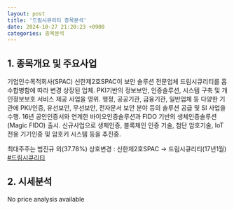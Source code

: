 ```yaml
---
layout: post
title: '드림시큐리티 종목분석'
date: 2024-10-27 21:20:23 +0900
categories: 종목분석
---
```


## 1. 종목개요 및 주요사업

기업인수목적회사(SPAC) 신한제2호SPAC이 보안 솔루션 전문업체 드림시큐리티를 흡수합병함에 따라 변경 상장된 업체. PKI기반의 정보보안, 인증솔루션, 시스템 구축 및 개인정보보호 서비스 제공 사업을 영위. 행정, 공공기관, 금융기관, 일반업체 등 다양한 기관에 PKI/인증, 유선보안, 무선보안, 전자문서 보안 분야 등의 솔루션 공급 및 SI 사업을 수행. 16년 공인인증서와 연계한 바이오인증솔루션과 FIDO 기반의 생체인증솔루션(Magic FIDO) 출시. 신규사업으로 생체인증, 블록체인 인증 기술, 첨단 암호기술, IoT 전용 기기인증 및 암호키 시스템 등을 추진중.

최대주주는 범진규 외(37.78%) 상호변경 : 신한제2호SPAC -> 드림시큐리티(17년1월)
[#드림시큐리티](#)

## 2. 시세분석

No price analysis available
